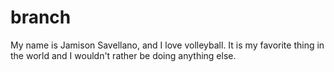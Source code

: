 # branch

My name is Jamison Savellano, and I love volleyball. It is my favorite thing in the world and I wouldn't rather be doing anything else.
